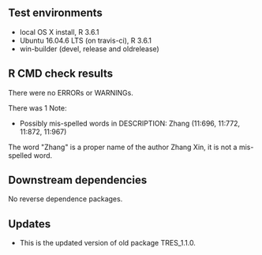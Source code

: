 ## Test environments
* local OS X install, R 3.6.1
* Ubuntu 16.04.6 LTS (on travis-ci), R 3.6.1
* win-builder (devel, release and oldrelease)

## R CMD check results
There were no ERRORs or WARNINGs.

There was 1 Note:
* Possibly mis-spelled words in DESCRIPTION:
  Zhang (11:696, 11:772, 11:872, 11:967)

The word "Zhang" is a proper name of the author Zhang Xin, it is not a mis-spelled word.

## Downstream dependencies
No reverse dependence packages.

## Updates
* This is the updated version of old package TRES_1.1.0. 
